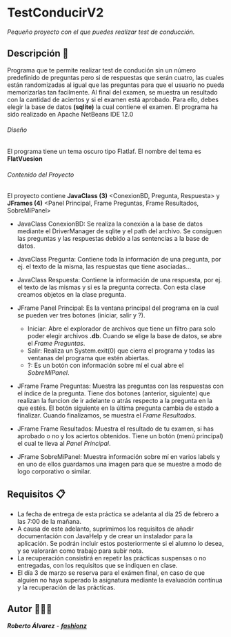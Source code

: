 # TestConducirV2
_Pequeño proyecto con el que puedes realizar test de conducción._

## Descripción 🐺
Programa que te permite realizar test de condución sin un número predefinido de preguntas pero si de respuestas que serán cuatro, las cuales están randomizadas al igual que las preguntas para que el usuario no pueda memorizarlas tan facilmente. Al final del examen, se muestra un resultado con la cantidad de aciertos y si el examen está aprobado. Para ello, debes elegir la base de datos **(sqlite)** la cual contiene el examen. El programa ha sido realizado en Apache NetBeans IDE 12.0
###### Diseño
El programa tiene un tema oscuro tipo Flatlaf. El nombre del tema es **FlatVuesion**
###### Contenido del Proyecto
El proyecto contiene **JavaClass (3)** <ConexionBD, Pregunta, Respuesta> y **JFrames (4)** <Panel Principal, Frame Preguntas, Frame Resultados, SobreMíPanel>

- JavaClass ConexionBD: Se realiza la conexión a la base de datos mediante el DriverManager de sqlite y el path del archivo. Se consiguen las preguntas y las respuestas debido a las sentencias a la base de datos.
  
- JavaClass Pregunta: Contiene toda la información de una pregunta, por ej. el texto de la misma, las respuestas que tiene asociadas...
  
- JavaClass Respuesta: Contiene la información de una respuesta, por ej. el texto de las mismas y si es la pregunta correcta. Con esta clase creamos objetos en la clase pregunta.
  
- JFrame Panel Principal: Es la ventana principal del programa en la cual se pueden ver tres botones (iniciar, salir y ?).
  - Iniciar: Abre el explorador de archivos que tiene un filtro para solo poder elegir archivos **.db**. Cuando se elige la base de datos, se abre el _Frame Preguntas_.
  - Salir: Realiza un System.exit(0) que cierra el programa y todas las ventanas del programa que estén abiertas.
  - ?: Es un botón con información sobre mí el cual abre el _SobreMíPanel_.

- JFrame Frame Preguntas: Muestra las preguntas con las respuestas con el índice de la pregunta. Tiene dos botones (anterior, siguiente) que realizan la funcion de ir adelante o atrás respecto a la pregunta en la que estés. El botón siguiente en la última pregunta cambia de estado a finalizar. Cuando finalizamos, se muestra el _Frame Resultados_.

- JFrame Frame Resultados: Muestra el resultado de tu examen, si has aprobado o no y los aciertos obtenidos. Tiene un botón (menú principal) el cual te lleva al _Panel Principal_.

- JFrame SobreMíPanel: Muestra información sobre mí en varios labels y en uno de ellos guardamos una imagen para que se muestre a modo de logo corporativo o similar.

## Requisitos 📋
- La fecha de entrega de esta práctica se adelanta al día 25 de febrero a las 7:00 de la mañana.
- A causa de este adelanto, suprimimos los requisitos de añadir documentación con JavaHelp y de crear un instalador para la aplicación. Se podrán incluir estos posteriormente si el alumno lo desea, y se valorarán como trabajo para subir nota.
- La recuperación consistirá en repetir las prácticas suspensas o no entregadas, con los requisitos que se indiquen en clase.
- El día 3 de marzo se reserva para el exámen final, en caso de que alguien no haya superado la asignatura mediante la evaluación contínua y la recuperación de las prácticas.

## Autor 👨🏻‍💻
***Roberto Álvarez*** - ***[fashionz](https://github.com/fashionz)***
